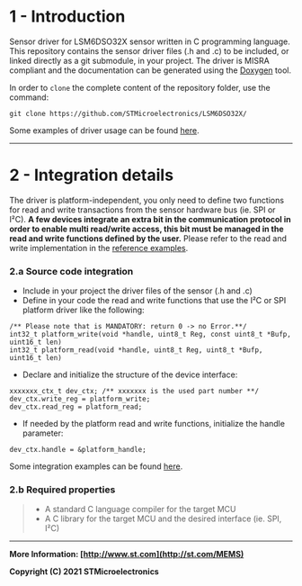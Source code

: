 # 1 - Introduction

Sensor driver for LSM6DSO32X sensor written in C programming language. This repository contains the sensor driver files (.h and .c) to be included, or linked directly as a git submodule, in your project. The driver is MISRA compliant and the documentation can be generated using the [Doxygen](http://www.doxygen.org/) tool.

In order to `clone` the complete content of the repository folder, use the command:

```
git clone https://github.com/STMicroelectronics/LSM6DSO32X/
```

Some examples of driver usage can be found [here](https://github.com/STMicroelectronics/STMems_Standard_C_drivers).

------



# 2 - Integration details

The driver is platform-independent, you only need to define two  functions for read and write transactions from the sensor hardware bus  (ie. SPI or I²C). **A few devices integrate an extra bit in the  communication protocol in order to enable multi read/write access, this  bit must be managed in the read and write functions defined by the user.** Please refer to the read and write implementation in the [reference examples](https://github.com/STMicroelectronics/STMems_Standard_C_drivers/tree/master/lsm6dso32x_STdC/examples).



### 2.a Source code integration

- Include in your project the driver files of the sensor (.h and .c) 
- Define in your code the read and write functions that use the I²C or SPI platform driver like the following:

```
/** Please note that is MANDATORY: return 0 -> no Error.**/
int32_t platform_write(void *handle, uint8_t Reg, const uint8_t *Bufp, uint16_t len)
int32_t platform_read(void *handle, uint8_t Reg, uint8_t *Bufp, uint16_t len)
```

- Declare and initialize the structure of the device interface:

```
xxxxxxx_ctx_t dev_ctx; /** xxxxxxx is the used part number **/
dev_ctx.write_reg = platform_write;
dev_ctx.read_reg = platform_read;
```

- If needed by the platform read and write functions, initialize the handle parameter:

```
dev_ctx.handle = &platform_handle;
```

Some integration examples can be found [here](https://github.com/STMicroelectronics/STMems_Standard_C_drivers/tree/master/lsm6dso32x_STdC/examples).

### 2.b Required properties

> - A standard C language compiler for the target MCU
> - A C library for the target MCU and the desired interface (ie. SPI, I²C)

------

**More Information: [http://www.st.com](http://st.com/MEMS)**

**Copyright (C) 2021 STMicroelectronics**